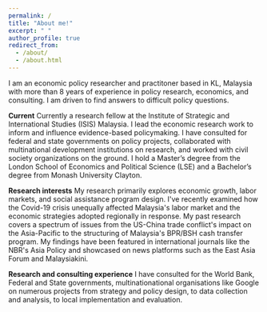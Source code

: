 ```yaml
---
permalink: /
title: "About me!"
excerpt: " "
author_profile: true
redirect_from: 
  - /about/
  - /about.html
---
```


I am an economic policy researcher and practitoner based in KL, Malaysia with more than 8 years of experience in policy research, economics, and consulting. I am driven to find answers to difficult policy questions.

**Current**
Currently a research fellow at the Institute of Strategic and International Studies (ISIS) Malaysia. I lead the economic research work to inform and influence evidence-based policymaking. I have consulted for federal and state governments on policy projects, collaborated with multinational development institutions on research, and worked with civil society organizations on the ground. I hold a Master’s degree from the London School of Economics and Political Science (LSE) and a Bachelor’s degree from Monash University Clayton. 

**Research interests**
My research primarily explores economic growth, labor markets, and social assistance program design. I've recently examined how the Covid-19 crisis unequally affected Malaysia's labor market and the economic strategies adopted regionally in response. My past research covers a spectrum of issues from the US-China trade conflict's impact on the Asia-Pacific to the structuring of Malaysia's BPR/BSH cash transfer program. My findings have been featured in international journals like the NBR's Asia Policy and showcased on news platforms such as the East Asia Forum and Malaysiakini.

**Research and consulting experience**
I have consulted for the World Bank, Federal and State governments, multinationational organisations like Google on numerous projects from strategy and policy design, to data collection and analysis, to local implementation and evaluation. 
